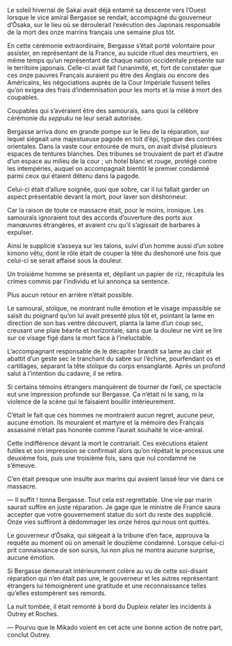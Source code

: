 Le soleil hivernal de Sakai avait déjà entamé sa descente vers l’Ouest lorsque
le vice amiral Bergasse se rendait, accompagné du gouverneur d’Ōsaka, sur le
lieu où se déroulerait l’exécution des Japonais responsable de la mort des
onze marrins français une semaine plus tôt.

En cette cérémonie extraordinaire, Bergasse s’était porté volontaire pour
assister, en représentant de la France, au suicide rituel des meurtriers, en
même temps qu’un représentant de chaque nation occidentale présente sur le
territoire japonais. Celle-ci avait fait l’unanimité, et, fort de constater que
ces onze pauvres Français auraient pu être des Anglais ou encore des
Américains, les négociations auprès de la Cour Impériale fussent telles qu’on
exigea des frais d’indemnisation pour les morts et la mise à mort des
coupables.

Coupables qui s’avéraient être des samouraïs, sans quoi la célèbre cérémonie
du *seppuku* ne leur serait autorisée.

Bergasse arriva donc en grande pompe sur le lieu de la réparation, sur lequel
siégeait une majestueuse pagode en toit d’épi, typique des contrées orientales.
Dans la vaste cour entourée de murs, on avait divisé plusieurs espaces de
tentures blanches. Des tribunes se trouvaient de part et d’autre d’un espace
au milieu de la cour ; un hotel blanc et rouge, protégé contre les intempéries,
auquel on accompagnait bientôt le premier condamné parmi ceux qui étaient
détenu dans la pagode.

Celui-ci était d’allure soignée, quoi que sobre, car il lui fallait garder un
aspect présentable devant la mort, pour laver son déshonneur.

Car la raison de toute ce massacre était, pour le moins, ironique. Les
samouraïs ignoraient tout des accords d’ouverture des ports aux manœuvres
étrangères, et avaient cru qu’il s’agissait de barbares à expulser.

Ainsi le supplicié s’asseya sur les talons, suivi d’un homme aussi d’un sobre
kimono vêtu, dont le rôle était de couper la tête du deshonoré une fois que
celui-ci se serait affaisé sous la douleur.

Un troisième homme se présenta et, dépliant un papier de riz, récapitula les
crimes commis par l’individu et lui annonça sa sentence.

Plus aucun retour en arrière n’était possible.

Le samouraï, stoïque, ne montrant nulle émotion et le visage impassible se
saisit du poignard qu’on lui avait présenté plus tôt et, pointant la lame en
direction de son bas ventre découvert, planta la lame d’un coup sec, creusant
une plaie béante et horizontale, sans que la douleur ne vint se lire sur ce
visage figé dans la mort face à l’ineluctable.

L’accompagnant responsable de le décapiter brandit sa lame au clair et abattit
d’un geste sec le tranchant du sabre sur l’échine, pourfendant os et
cartillages, séparant la tête stoïque du corps ensanglanté. Après un profond
salut à l’intention du cadavre, il se retira.

Si certains témoins étrangers manquèrent de tourner de l’œil, ce spectacle eut
une impression profonde sur Bergasse. Ça n’était ni le sang, ni la violence de
la scène qui le faisaient bouillir intérieurement.

C’était le fait que ces hommes ne montraient aucun regret, aucune peur, aucune
émotion. Ils mouraient et martyre et la mémoire des Français assassiné n’était
pas honorée comme l’aurait souhaité le vice-amiral.

Cette indifférence devant la mort le contrariait. Ces exécutions étaient
futiles et son impression se confirmait alors qu’on répétait le processus une
deuxième fois, puis une troisième fois, sans que nul condamné ne s’émeuve.

C’en était presque une insulte aux marins qui avaient laissé leur vie dans ce
massacre.

— Il suffit ! tonna Bergasse. Tout cela est regrettable. Une vie par marin
saurait suffire en juste réparation. Je gage que le ministre de France saura
accepter que votre gouvernement statue du sort du reste des supplicié. Onze
vies suffiront à dédommager les onze héros qui nous ont quittés.

Le gouverneur d’Ōsaka, qui siégeait à la tribune d’en face, approuva la
requête au moment où on amenait le douzième condamné. Lorsque celui-ci prit
connaissance de son sursis, lui non plus ne montra aucune surprise, aucune
émotion.

Si Bergasse demeurait intérieurement colère au vu de cette soi-disant
réparation qui n’en était pas une, le gouverneur et les autres représentant
étrangers lui témoignèrent une gratitude et une reconnaissance telles qu’elles
estompèrent ses remords.

La nuit tombée, il était remonté à bord du Dupleix relater les incidents à
Outrey et Roches.

— Pourvu que le Mikado voient en cet acte une bonne action de notre part,
conclut Outrey.
